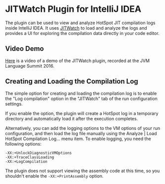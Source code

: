 # JITWatch Plugin for IntelliJ IDEA

The plugin can be used to view and analyze HotSpot JIT compilation logs inside IntelliJ IDEA.
It uses [JITWatch](https://github.com/AdoptOpenJDK/jitwatch) to load and analyze the logs and provides a UI for exploring the compilation data directly in your code editor.

## Video Demo

[Here](https://www.youtube.com/watch?v=NIuSMzfX3g0) is a video of a demo of the JITWatch plugin, recorded at the JVM Language Summit 2016.

## Creating and Loading the Compilation Log

The simple option for creating and loading the compilation log is to enable the "Log compilation" option in the "JITWatch" tab of the run configuration settings.

If you enable the option, the plugin will create a HotSpot log in a temporary directory and automatically load it after the execution completes.

Alternatively, you can add the logging options to the VM options of your run configuration, and then load the log file manually using the Analyze | Load HotSpot Compilation Log... menu item. To enable logging, you need the following options:

    -XX:+UnlockDiagnosticVMOptions
    -XX:+TraceClassLoading
    -XX:+LogCompilation

The plugin does not support viewing the assembly code at this time, so you shouldn't enable the `-XX:+PrintAssembly` option.

  
